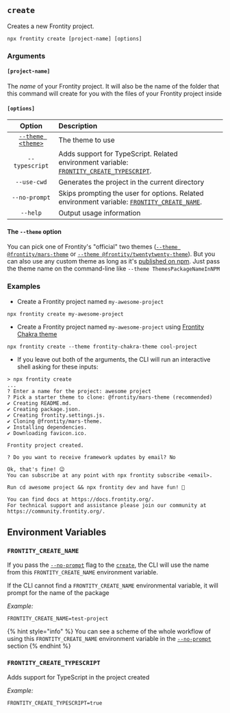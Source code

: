 ## `create`

Creates a new Frontity project.

```text
npx frontity create [project-name] [options]
```

### Arguments

#### `[project-name]`

The _name_ of your Frontity project. It will also be the name of the folder that this command will create for you with the files of your Frontity project inside

#### `[options]`

|                  Option                  | Description                                                                                                     |
| :--------------------------------------: | :-------------------------------------------------------------------------------------------------------------- |
|  [`--theme <theme>`](#the-theme-option)  | The theme to use                                                                                                |
|              `--typescript`              | Adds support for TypeScript. Related environment variable: [`FRONTITY_CREATE_TYPESCRIPT`](README.md#frontity_create_typescript).                                                                                     |
|               `--use-cwd`                | Generates the project in the current directory                                                                  |
| `--no-prompt` | Skips prompting the user for options. Related environment variable: [`FRONTITY_CREATE_NAME`](README.md#frontity_create_name). |
|                 `--help`                 | Output usage information                                                                                        |

#### The `--theme` option

You can pick one of Frontity's "official" two themes ([`--theme @frontity/mars-theme`](https://github.com/frontity/frontity/tree/dev/packages/mars-theme) or [`--theme @frontity/twentytwenty-theme`](https://github.com/frontity/frontity/tree/dev/packages/twentytwenty-theme)). But you can also use any custom theme as long as it's [published on npm](https://www.npmjs.com/search?q=keywords:frontity-theme). Just pass the theme name on the command-line like `--theme ThemesPackageNameInNPM`

### Examples

- Create a Frontity project named `my-awesome-project`

```text
npx frontity create my-awesome-project
```

- Create a Frontity project named `my-awesome-project` using [Frontity Chakra theme](https://www.npmjs.com/package/frontity-chakra-theme)

```text
npx frontity create --theme frontity-chakra-theme cool-project
```

- If you leave out both of the arguments, the CLI will run an interactive shell asking for these inputs:

```text
> npx frontity create
...
? Enter a name for the project: awesome project
? Pick a starter theme to clone: @frontity/mars-theme (recommended)
✔ Creating README.md.
✔ Creating package.json.
✔ Creating frontity.settings.js.
✔ Cloning @frontity/mars-theme.
✔ Installing dependencies.
✔ Downloading favicon.ico.

Frontity project created.

? Do you want to receive framework updates by email? No

Ok, that's fine! 😉
You can subscribe at any point with npx frontity subscribe <email>.

Run cd awesome project && npx frontity dev and have fun! 🎉

You can find docs at https://docs.frontity.org/.
For technical support and assistance please join our community at https://community.frontity.org/.
```

## Environment Variables

### `FRONTITY_CREATE_NAME`

If you pass the [`--no-prompt`](../README.md#no-prompt) flag to the [`create`](create.md), the CLI will use the name from this `FRONTITY_CREATE_NAME` environment variable.

If the CLI cannot find a `FRONTITY_CREATE_NAME` environmental variable, it will prompt for the name of the package

_Example:_

```text
FRONTITY_CREATE_NAME=test-project
```

{% hint style="info" %}
You can see a scheme of the whole workflow of using this `FRONTITY_CREATE_NAME` environment variable in the [`--no-prompt`](../README.md#no-prompt) section
{% endhint %}


### `FRONTITY_CREATE_TYPESCRIPT`

Adds support for TypeScript in the project created

_Example:_

```text
FRONTITY_CREATE_TYPESCRIPT=true
```
